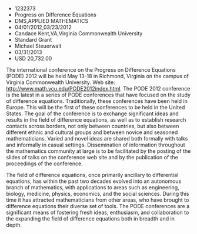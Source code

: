 
* 1232373
* Progress on Difference Equations
* DMS,APPLIED MATHEMATICS
* 04/01/2012,03/23/2012
* Candace Kent,VA,Virginia Commonwealth University
* Standard Grant
* Michael Steuerwalt
* 03/31/2013
* USD 20,732.00

The international conference on the Progress on Difference Equations (PODE) 2012
will be held May 13-18 in Richmond, Virginia on the campus of Virginia
Commonwealth University. Web site: http://www.math.vcu.edu/PODE2012index.html.
The PODE 2012 conference is the latest in a series of PODE conferences that have
focused on the study of difference equations. Traditionally, these conferences
have been held in Europe. This will be the first of these conferences to be held
in the United States. The goal of the conference is to exchange significant
ideas and results in the field of difference equations, as well as to establish
research contacts across borders, not only between countries, but also between
different ethnic and cultural groups and between novice and seasoned
mathematicians. Varied and novel ideas are shared both formally with talks and
informally in casual settings. Dissemination of information throughout the
mathematics community at large is to be facilitated by the posting of the slides
of talks on the conference web site and by the publication of the proceedings of
the conference.

The field of difference equations, once primarily ancillary to differential
equations, has within the past two decades evolved into an autonomous branch of
mathematics, with applications to areas such as engineering, biology, medicine,
physics, economics, and the social sciences. During this time it has attracted
mathematicians from other areas, who have brought to difference equations their
diverse set of tools. The PODE conferences are a significant means of fostering
fresh ideas, enthusiasm, and collaboration to the expanding the field of
difference equations both in breadth and in depth.
